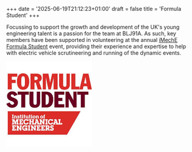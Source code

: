 +++
date = '2025-06-19T21:12:23+01:00'
draft = false
title = 'Formula Student'
+++

Focussing to support the growth and development of the UK's young engineering talent is a passion for the team at BLJ91A.  As such, key members have been supported in volunteering at the annual [iMechE Formula Student](https://www.imeche.org/events/formula-student) event, providing their experience and expertise to help with electric vehicle scrutineering and running of the dynamic events.

![](FS_logo.jpg)
